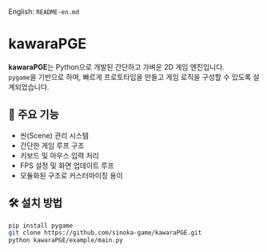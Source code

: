 English: `README-en.md`
# kawaraPGE

**kawaraPGE**는 Python으로 개발된 간단하고 가벼운 2D 게임 엔진입니다.  
`pygame`을 기반으로 하며, 빠르게 프로토타입을 만들고 게임 로직을 구성할 수 있도록 설계되었습니다.

## 🚀 주요 기능

- 씬(Scene) 관리 시스템
- 간단한 게임 루프 구조
- 키보드 및 마우스 입력 처리
- FPS 설정 및 화면 업데이트 루프
- 모듈화된 구조로 커스터마이징 용이

## 🛠️ 설치 방법

```bash
pip install pygame
git clone https://github.com/sinoka-game/kawaraPGE.git
python kawaraPGE/example/main.py
```
